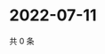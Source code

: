# 2022-07-11

共 0 条

<!-- BEGIN WEIBO -->
<!-- 最后更新时间 Mon Jul 11 2022 06:15:06 GMT+0800 (China Standard Time) -->

<!-- END WEIBO -->
